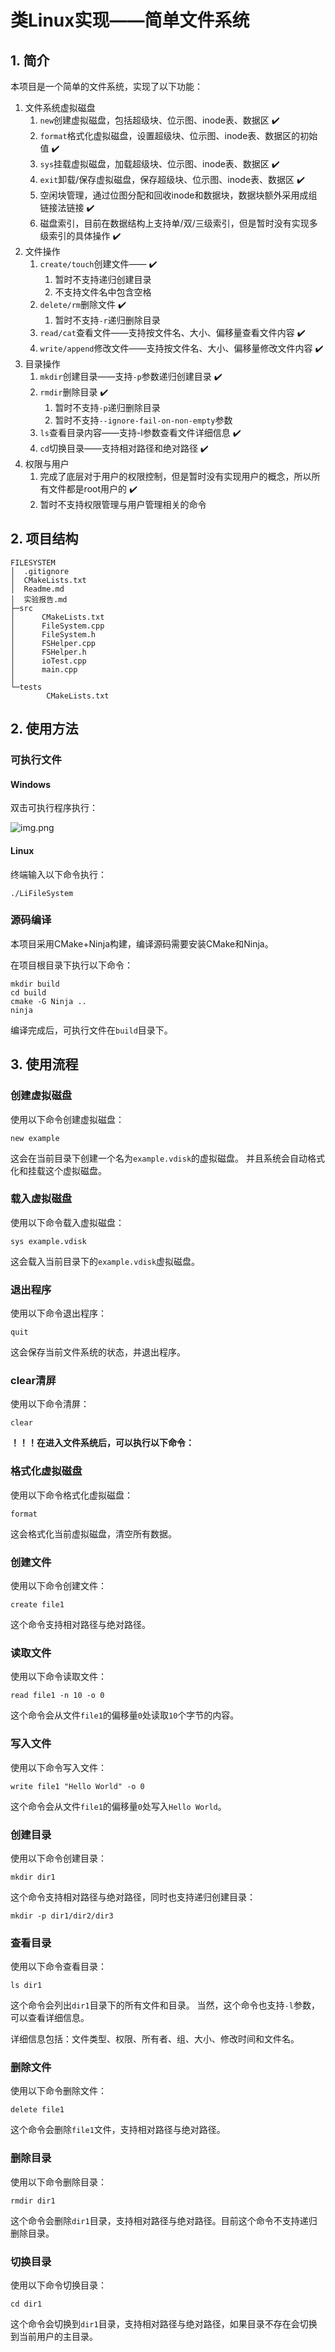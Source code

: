 # 类Linux实现——简单文件系统

## 1. 简介

本项目是一个简单的文件系统，实现了以下功能：

1. 文件系统虚拟磁盘
    1. `new`创建虚拟磁盘，包括超级块、位示图、inode表、数据区 ✔️
    2. `format`格式化虚拟磁盘，设置超级块、位示图、inode表、数据区的初始值 ✔️
    3. `sys`挂载虚拟磁盘，加载超级块、位示图、inode表、数据区 ✔️
    4. `exit`卸载/保存虚拟磁盘，保存超级块、位示图、inode表、数据区 ✔️
    5. 空闲块管理，通过位图分配和回收inode和数据块，数据块额外采用成组链接法链接 ✔️
    6. 磁盘索引，目前在数据结构上支持单/双/三级索引，但是暂时没有实现多级索引的具体操作 ✔️
2. 文件操作
    1. `create/touch`创建文件—— ✔️
        1. 暂时不支持递归创建目录
        2. 不支持文件名中包含空格
    2. `delete/rm`删除文件 ✔️
        1. 暂时不支持`-r`递归删除目录
    3. `read/cat`查看文件——支持按文件名、大小、偏移量查看文件内容 ️✔️
    4. `write/append`修改文件——支持按文件名、大小、偏移量修改文件内容 ️✔️
3. 目录操作
    1. `mkdir`创建目录——支持`-p`参数递归创建目录 ✔️
    2. `rmdir`删除目录 ✔️
        1. 暂时不支持`-p`递归删除目录
        2. 暂时不支持`--ignore-fail-on-non-empty`参数
    3. `ls`查看目录内容——支持-l参数查看文件详细信息 ✔️
    4. `cd`切换目录——支持相对路径和绝对路径 ✔️
4. 权限与用户
    1. 完成了底层对于用户的权限控制，但是暂时没有实现用户的概念，所以所有文件都是root用户的 ✔️
    2. 暂时不支持权限管理与用户管理相关的命令

## 2. 项目结构

```
FILESYSTEM
│  .gitignore
│  CMakeLists.txt
│  Readme.md
│  实验报告.md  
├─src
│      CMakeLists.txt
│      FileSystem.cpp
│      FileSystem.h
│      FSHelper.cpp
│      FSHelper.h
│      ioTest.cpp
│      main.cpp
│      
└─tests
        CMakeLists.txt
```

## 2. 使用方法

### 可执行文件

#### Windows

双击可执行程序执行：

![img.png](img/img.png)

#### Linux

终端输入以下命令执行：

```shell
./LiFileSystem
```

### 源码编译

本项目采用CMake+Ninja构建，编译源码需要安装CMake和Ninja。

在项目根目录下执行以下命令：

```shell
mkdir build
cd build
cmake -G Ninja ..
ninja
```

编译完成后，可执行文件在`build`目录下。

## 3. 使用流程

### 创建虚拟磁盘

使用以下命令创建虚拟磁盘：

```shell
new example
```

这会在当前目录下创建一个名为`example.vdisk`的虚拟磁盘。
并且系统会自动格式化和挂载这个虚拟磁盘。

### 载入虚拟磁盘

使用以下命令载入虚拟磁盘：

```shell
sys example.vdisk
```

这会载入当前目录下的`example.vdisk`虚拟磁盘。

### 退出程序

使用以下命令退出程序：

```shell
quit
```

这会保存当前文件系统的状态，并退出程序。

### clear清屏

使用以下命令清屏：

```shell
clear
```

**！！！在进入文件系统后，可以执行以下命令：**

### 格式化虚拟磁盘

使用以下命令格式化虚拟磁盘：

```shell
format
```

这会格式化当前虚拟磁盘，清空所有数据。

### 创建文件

使用以下命令创建文件：

```shell
create file1
```

这个命令支持相对路径与绝对路径。

### 读取文件

使用以下命令读取文件：

```shell
read file1 -n 10 -o 0
```

这个命令会从文件`file1`的偏移量`0`处读取`10`个字节的内容。

### 写入文件

使用以下命令写入文件：

```shell
write file1 "Hello World" -o 0
```

这个命令会从文件`file1`的偏移量`0`处写入`Hello World`。

### 创建目录

使用以下命令创建目录：

```shell
mkdir dir1
```

这个命令支持相对路径与绝对路径，同时也支持递归创建目录：

```shell
mkdir -p dir1/dir2/dir3
```

### 查看目录

使用以下命令查看目录：

```shell
ls dir1
```

这个命令会列出`dir1`目录下的所有文件和目录。
当然，这个命令也支持`-l`参数，可以查看详细信息。

详细信息包括：文件类型、权限、所有者、组、大小、修改时间和文件名。

### 删除文件

使用以下命令删除文件：

```shell
delete file1
```

这个命令会删除`file1`文件，支持相对路径与绝对路径。

### 删除目录

使用以下命令删除目录：

```shell
rmdir dir1
```

这个命令会删除`dir1`目录，支持相对路径与绝对路径。目前这个命令不支持递归删除目录。

### 切换目录

使用以下命令切换目录：

```shell
cd dir1
```

这个命令会切换到`dir1`目录，支持相对路径与绝对路径，如果目录不存在会切换到当前用户的主目录。


